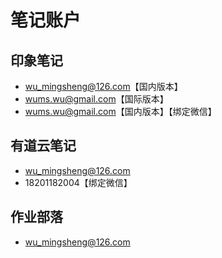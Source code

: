 # 笔记账户



## 印象笔记

* wu_mingsheng@126.com【国内版本】
* wums.wu@gmail.com【国际版本】
* wums.wu@gmail.com【国内版本】【绑定微信】

## 有道云笔记

* wu_mingsheng@126.com
* 18201182004【绑定微信】

## 作业部落

* wu_mingsheng@126.com

